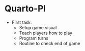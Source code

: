 # Quarto-PI
 - First task:
   - Setup game visual
   - Teach players how to play
   - Program turns
   - Routine to check end of game